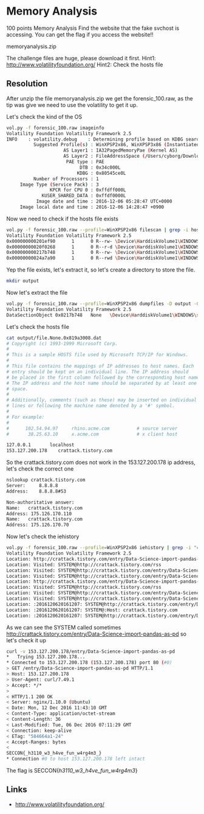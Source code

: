 # Memory Analysis
100 points
Memory Analysis
Find the website that the fake svchost is accessing.
You can get the flag if you access the website!!

memoryanalysis.zip

The challenge files are huge, please download it first.
Hint1: http://www.volatilityfoundation.org/
Hint2: Check the hosts file

## Resolution

After unzip the file memoryanalysis.zip we get the forensic_100.raw, as the tip was give we need to use the volatility to get it up.

Let's check the kind of the OS
```bash
vol.py -f forensic_100.raw imageinfo
Volatility Foundation Volatility Framework 2.5
INFO    : volatility.debug    : Determining profile based on KDBG search...
          Suggested Profile(s) : WinXPSP2x86, WinXPSP3x86 (Instantiated with WinXPSP2x86)
                     AS Layer1 : IA32PagedMemoryPae (Kernel AS)
                     AS Layer2 : FileAddressSpace (/Users/cyborg/Downloads/forensic_100.raw)
                      PAE type : PAE
                           DTB : 0x34c000L
                          KDBG : 0x80545ce0L
          Number of Processors : 1
     Image Type (Service Pack) : 3
                KPCR for CPU 0 : 0xffdff000L
             KUSER_SHARED_DATA : 0xffdf0000L
           Image date and time : 2016-12-06 05:28:47 UTC+0000
     Image local date and time : 2016-12-06 14:28:47 +0900
```

Now we need to check if the hosts file exists
```bash
vol.py -f forensic_100.raw --profile=WinXPSP2x86 filescan | grep -i host
Volatility Foundation Volatility Framework 2.5
0x000000000201ef90      1      0 R--rw- \Device\HarddiskVolume1\WINDOWS\system32\svchost.exe
0x00000000020f0268      1      0 R--r-d \Device\HarddiskVolume1\WINDOWS\svchost.exe
0x000000000217b748      1      0 R--rw- \Device\HarddiskVolume1\WINDOWS\system32\drivers\etc\hosts
0x00000000024a7a90      1      0 R--rwd \Device\HarddiskVolume1\WINDOWS\system32\svchost.exe
```

Yep the file exists, let's extract it, so let's create a directory to store the file.
```bash
mkdir output
```

Now let's extract the file
```bash
vol.py -f forensic_100.raw --profile=WinXPSP2x86 dumpfiles -D output -Q 0x000000000217b748
Volatility Foundation Volatility Framework 2.5
DataSectionObject 0x0217b748   None   \Device\HarddiskVolume1\WINDOWS\system32\drivers\etc\hosts
```

Let's check the hosts file
```bash
cat output/file.None.0x819a3008.dat
# Copyright (c) 1993-1999 Microsoft Corp.
#
# This is a sample HOSTS file used by Microsoft TCP/IP for Windows.
#
# This file contains the mappings of IP addresses to host names. Each
# entry should be kept on an individual line. The IP address should
# be placed in the first column followed by the corresponding host name.
# The IP address and the host name should be separated by at least one
# space.
#
# Additionally, comments (such as these) may be inserted on individual
# lines or following the machine name denoted by a '#' symbol.
#
# For example:
#
#      102.54.94.97     rhino.acme.com          # source server
#       38.25.63.10     x.acme.com              # x client host

127.0.0.1       localhost
153.127.200.178    crattack.tistory.com
```

So the crattack.tistory.com does not work in the 153.127.200.178 ip address, let's check the correct one
```bash
nslookup crattack.tistory.com
Server:		8.8.8.8
Address:	8.8.8.8#53

Non-authoritative answer:
Name:	crattack.tistory.com
Address: 175.126.170.110
Name:	crattack.tistory.com
Address: 175.126.170.70
```

Now let's check the iehistory
```bash
vol.py -f forensic_100.raw --profile=WinXPSP2x86 iehistory | grep -i "crattack.tistory.com"
Volatility Foundation Volatility Framework 2.5
Location: http://crattack.tistory.com/entry/Data-Science-import-pandas-as-pd
Location: Visited: SYSTEM@http://crattack.tistory.com/rss
Location: Visited: SYSTEM@http://crattack.tistory.com/entry/Data-Science-import-pandas-as-pd
Location: Visited: SYSTEM@http://crattack.tistory.com/entry/Data-Science-import-pandas-as-pd
Location: http://crattack.tistory.com/entry/Data-Science-import-pandas-as-pd
Location: Visited: SYSTEM@http://crattack.tistory.com/rss
Location: Visited: SYSTEM@http://crattack.tistory.com/entry/Data-Science-import-pandas-as-pd
Location: Visited: SYSTEM@http://crattack.tistory.com/entry/Data-Science-import-pandas-as-pd
Location: :2016120620161207: SYSTEM@http://crattack.tistory.com/entry/Data-Science-import-pandas-as-pd
Location: :2016120620161207: SYSTEM@:Host: crattack.tistory.com
Location: :2016120620161207: SYSTEM@http://crattack.tistory.com/entry/Data-Science-import-pandas-as-pd
```

As we can see the SYSTEM called sometimes http://crattack.tistory.com/entry/Data-Science-import-pandas-as-pd so let's check it up
```bash
curl -v 153.127.200.178/entry/Data-Science-import-pandas-as-pd
*   Trying 153.127.200.178...
* Connected to 153.127.200.178 (153.127.200.178) port 80 (#0)
> GET /entry/Data-Science-import-pandas-as-pd HTTP/1.1
> Host: 153.127.200.178
> User-Agent: curl/7.49.1
> Accept: */*
>
< HTTP/1.1 200 OK
< Server: nginx/1.10.0 (Ubuntu)
< Date: Mon, 12 Dec 2016 11:43:10 GMT
< Content-Type: application/octet-stream
< Content-Length: 36
< Last-Modified: Tue, 06 Dec 2016 07:11:29 GMT
< Connection: keep-alive
< ETag: "584664a1-24"
< Accept-Ranges: bytes
<
SECCON{_h3110_w3_h4ve_fun_w4rg4m3_}
* Connection #0 to host 153.127.200.178 left intact
```

The flag is SECCON{_h3110_w3_h4ve_fun_w4rg4m3_}

## Links
- http://www.volatilityfoundation.org/
